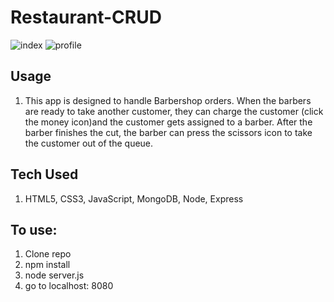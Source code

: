 # Restaurant-CRUD
![index](https://user-images.githubusercontent.com/69063454/94353627-41198d80-0041-11eb-8edd-786dfb40dfd3.png)
![profile](https://user-images.githubusercontent.com/69063454/94353629-42e35100-0041-11eb-9011-610969431bde.png)
## Usage
1. This app is designed to handle Barbershop orders. When the barbers are ready to take another customer, they can charge the customer (click the money icon)and the customer gets assigned to a barber. After the barber finishes the cut, the barber can press the scissors icon to take the customer out of the queue.
## Tech Used
1. HTML5, CSS3, JavaScript, MongoDB, Node, Express

## To use:
1. Clone repo
2. npm install
3. node server.js
4. go to localhost: 8080
